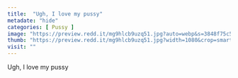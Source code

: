 ```yaml
---
title:  "Ugh, I love my pussy"
metadate: "hide"
categories: [ Pussy ]
image: "https://preview.redd.it/mg9hlcb9uzq51.jpg?auto=webp&s=3848f75c5cdee980f2581a369d414f26645afb35"
thumb: "https://preview.redd.it/mg9hlcb9uzq51.jpg?width=1080&crop=smart&auto=webp&s=98d76c786b9b480913f645787d5d7851b336312d"
visit: ""
---
```

Ugh, I love my pussy

